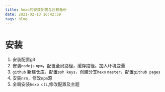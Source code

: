 ```yaml
---
title: hexo的安装配置与迁移备份
date: 2021-02-13 16:42:59
tags: blog
---
```


# 安装  
1. 安装配置git
2. 安装`nodejs` `npm`，配置全局路径，缓存路径，加入环境变量
3. `github` 新建仓库，配置`ssh keys`，创建分支`hexo` `master`，配置`github pages`
4. 安装`nrm`，修改`npm`源
5. 全局安装`hexo cli`,修改配置及主题